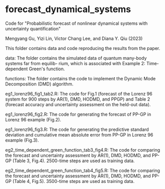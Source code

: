 # forecast_dynamical_systems
Code for "Probabilistic forecast of nonlinear dynamical systems with uncertainty quantification"

Mengyang Gu, Yizi Lin, Victor Chang Lee, and Diana Y. Qiu (2023)


This folder contains data and code reproducing the results from the paper.

data: The folder contains the simulated data of quantum many-body systems far from equilib-
rium, which is associated with Example 2: Time-dependent Green's function.

functions: The folder contains the code to implement the Dynamic Mode Decomposition (DMD) algorithm.

eg1_lorenz96_fig1_tab2.R: The code for Fig.1 (forecast of the Lorenz 96 system for 900 steps by AR(1), DMD, HODMD, and PPGP) and Table 2 (forecast accuracy and uncertainty assessment on the held-out data).

eg1_lorenz96_fig2.R: The code for generating the forecast of PP-GP in Lorenz 96 example (Fig.2).

eg1_lorenz96_fig3.R: The code for generating the predictive standard deviation and cumulative mean absolute error from PP-GP in Lorenz 96 example (Fig.3).


eg2_time_dependent_green_function_tab3_fig4.R: The code for comparing the forecast and uncertainty assessment by AR(1), DMD, HODMD, and PP-GP (Table 3, Fig.4). 2500-time steps are used as training data.

eg2_time_dependent_green_function_tab4_fig5.R: The code for comparing the forecast and uncertainty assessment by AR(1), DMD, HODMD, and PP-GP (Table 4, Fig.5). 3500-time steps are used as training data.
